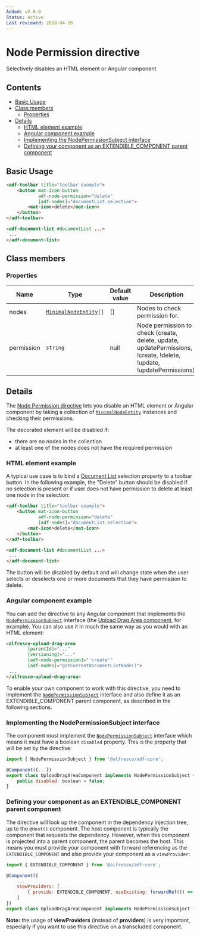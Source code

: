 ```yaml
---
Added: v2.0.0
Status: Active
Last reviewed: 2018-04-10
---
```


# Node Permission directive

Selectively disables an HTML element or Angular component

## Contents

-   [Basic Usage](#basic-usage)
-   [Class members](#class-members)
    -   [Properties](#properties)
-   [Details](#details)
    -   [HTML element example](#html-element-example)
    -   [Angular component example](#angular-component-example)
    -   [Implementing the NodePermissionSubject interface](#implementing-the-nodepermissionsubject-interface)
    -   [Defining your component as an EXTENDIBLE_COMPONENT parent component](#defining-your-component-as-an-extendible_component-parent-component)

## Basic Usage

```html
<adf-toolbar title="toolbar example">
    <button mat-icon-button
            adf-node-permission="delete"
            [adf-nodes]="documentList.selection">
        <mat-icon>delete</mat-icon>
    </button>
</adf-toolbar>

<adf-document-list #documentList ...>
 ...
</adf-document-list>
```

## Class members

### Properties

| Name | Type | Default value | Description |
| ---- | ---- | ------------- | ----------- |
| nodes | [`MinimalNodeEntity`](../content-services/document-library.model.md)`[]` | \[] | Nodes to check permission for. |
| permission | `string` | null | Node permission to check (create, delete, update, updatePermissions, !create, !delete, !update, !updatePermissions). |

## Details

The [Node Permission directive](../core/node-permission.directive.md) lets you disable an HTML element or Angular component
by taking a collection of [`MinimalNodeEntity`](../content-services/document-library.model.md) instances and checking their permissions.

The decorated element will be disabled if:

-   there are no nodes in the collection
-   at least one of the nodes does not have the required permission

### HTML element example

A typical use case is to bind a [Document List](../content-services/document-list.component.md)
selection property to a toolbar button. In the following example, the "Delete" button should
be disabled if no selection is present or if user does not have permission to delete at least one
node in the selection:

```html
<adf-toolbar title="toolbar example">
    <button mat-icon-button
            adf-node-permission="delete"
            [adf-nodes]="documentList.selection">
        <mat-icon>delete</mat-icon>
    </button>
</adf-toolbar>

<adf-document-list #documentList ...>
 ...
</adf-document-list>
```

The button will be disabled by default and will change state when the user selects or deselects
one or more documents that they have permission to delete.

### Angular component example

You can add the directive to any Angular component that implements the [`NodePermissionSubject`](../../lib/core/directives/node-permission.directive.ts)
interface (the [Upload Drag Area component](../content-services/upload-drag-area.component.md),
for example). You can also use it in much the same way as you would with an HTML element:

```html
<alfresco-upload-drag-area
        [parentId]="..."
        [versioning]="..."
        [adf-node-permission]="'create'"
        [adf-nodes]="getCurrentDocumentListNode()">
 ...
</alfresco-upload-drag-area>
```

To enable your own component to work with this directive, you need to implement the
[`NodePermissionSubject`](../../lib/core/directives/node-permission.directive.ts) interface and also define it as an EXTENDIBLE_COMPONENT parent component,
as described in the following sections.

### Implementing the NodePermissionSubject interface

The component must implement the [`NodePermissionSubject`](../../lib/core/directives/node-permission.directive.ts) interface which means it must have a
boolean `disabled` property. This is the property that will be set by the directive:

```js
import { NodePermissionSubject } from '@alfresco/adf-core';

@Component({...})
export class UploadDragAreaComponent implements NodePermissionSubject {
    public disabled: boolean = false;
}
```

### Defining your component as an EXTENDIBLE_COMPONENT parent component

The directive will look up the component in the dependency injection tree,
up to the `@Host()` component. The host component is typically the component that requests
the dependency. However, when this component is projected into a parent component, the
parent becomes the host. This means you must provide your component with forward referencing
as the `EXTENDIBLE_COMPONENT` and also provide your component as a `viewProvider`:

```js
import { EXTENDIBLE_COMPONENT } from '@alfresco/adf-core';

@Component({
    ...
    viewProviders: [
        { provide: EXTENDIBLE_COMPONENT, useExisting: forwardRef(() => UploadDragAreaComponent)}
    ]
})
export class UploadDragAreaComponent implements NodePermissionSubject { ... }
```

**Note:** the usage of **viewProviders** (instead of **providers**) is very important, especially
if you want to use this directive on a transcluded component.
